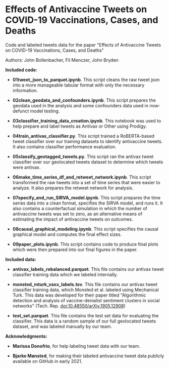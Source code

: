 # Effects of Antivaccine Tweets on COVID-19 Vaccinations, Cases, and Deaths

Code and labeled tweets data for the paper "Effects of Antivaccine Tweets on COVID-19 Vaccinations, Cases, and Deaths"

Authors: John Bollenbacher, Fil Menczer, John Bryden



**Included code:**

* **01tweet_json_to_parquet.ipynb**.
This script cleans the raw tweet json into a more manageable tabular format with only the necessary information.

* **02clean_geodata_and_confounders.ipynb**.
This script prepares the geodata used in the analysis and some confounders data used in now-defunct model testing. 

* **03classifier_training_data_creation.ipynb**.
This notebook was used to help prepare and label tweets as Antivax or Other using Prodigy. 

* **04train_antivax_classifier.py**.
This script trained a RoBERTA-based tweet classifier over our training datasets to identify antivaccine tweets. It also contains classifier performance evaluation. 

* **05classify_geotagged_tweets.py**.
This script ran the antivax tweet classifier over our geolocated tweets dataset to determine which tweets were antivax.

* **06make_time_series_df_and_retweet_network.ipynb**.
This script transformed the raw tweets into a set of time series that were easier to analyze. It also prepares the retweet network for analysis.

* **07specify_and_run_SIRVA_model.ipynb**.
This script prepares the time series data into a clean format, specifies the SIRVA model, and runs it. It also contains a counterfactual simulation in which the number of antivaccine tweets was set to zero, as an alternative means of estimating the impact of antivaccine tweets on outcomes.

* **08causal_graphical_modeling.ipynb**.
This script specifies the causal graphical model and computes the final effect sizes.

* **09paper_plots.ipynb**.
This script contains code to produce final plots which were then prepared into our final figures in the paper.



**Included data:**

* **antivax_labels_rebalanced.parquet**.
This file contains our antivax tweet classifier training data which we labeled internally.

* **monsted_mturk_vaxx_labels.tsv**.
This file contains our antivax tweet classifier training data, which Monsted et al. labeled using Mechanical Turk. This data was developed for their paper titled "Algorithmic detection and analysis of vaccine-denialist sentiment clusters in social networks" (Tech. Rep. [doi:10.48550/arXiv.1905.12908](https://doi.org/10.48550/arXiv.1905.12908))

* **test_set.parquet**.
This file contains the test set data for evaluating the classifier. This data is a random sample of our full geolocated tweets dataset, and was labeled manually by our team.



**Acknowledgments:**

* **Marissa Donofrio**, for help labeling tweet data with our team.

* **Bjarke Mønsted**, for making their labeled antivaccine tweet data publicly available on GitHub in early 2021. 
